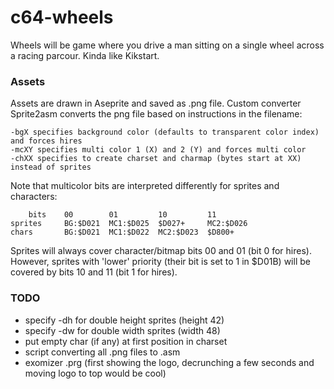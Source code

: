 # c64-wheels

Wheels will be game where you drive a man sitting on a single wheel across a racing parcour. Kinda like Kikstart.

### Assets

Assets are drawn in Aseprite and saved as .png file. Custom converter Sprite2asm converts the png file based on instructions in the filename:

    -bgX specifies background color (defaults to transparent color index) and forces hires
    -mcXY specifies multi color 1 (X) and 2 (Y) and forces multi color
    -chXX specifies to create charset and charmap (bytes start at XX) instead of sprites

Note that multicolor bits are interpreted differently for sprites and characters:

        bits    00        01         10         11
    sprites     BG:$D021  MC1:$D025  $D027+     MC2:$D026
    chars       BG:$D021  MC1:$D022  MC2:$D023  $D800+

Sprites will always cover character/bitmap bits 00 and 01 (bit 0 for hires). However, sprites with 'lower' priority (their bit is set to 1 in $D01B) will be covered by bits 10 and 11 (bit 1 for hires).

### TODO
* specify -dh for double height sprites (height 42)
* specify -dw for double width sprites (width 48)
* put empty char (if any) at first position in charset
* script converting all .png files to .asm
* exomizer .prg (first showing the logo, decrunching a few seconds and moving logo to top would be cool)